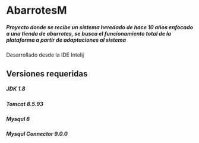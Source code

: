 # AbarrotesM
##### Proyecto donde se recibe un sistema heredado de hace 10 años enfocado a una tienda de abarrotes, se busca el funcionamiento total de la plataforma a partir de adaptaciones al sistema

Desarrollado desde la IDE Intelij
## Versiones requeridas

##### JDK 1.8
##### Tomcat 8.5.93
##### Mysqul 8
##### Mysqul Connector 9.0.0

